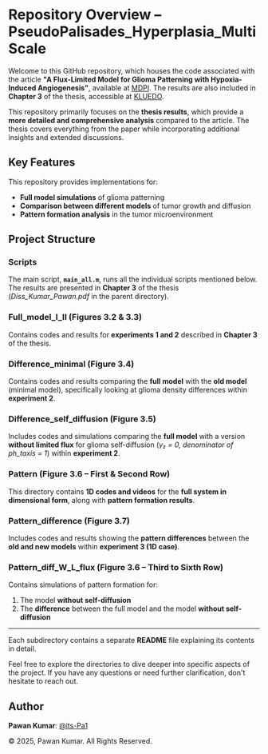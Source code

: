 # **Repository Overview – PseudoPalisades_Hyperplasia_MultiScale**  

Welcome to this GitHub repository, which houses the code associated with the article **"A Flux-Limited Model for Glioma Patterning with Hypoxia-Induced Angiogenesis"**, available at [MDPI](https://www.mdpi.com/2073-8994/12/11/1870). The results are also included in **Chapter 3** of the thesis, accessible at [KLUEDO](https://kluedo.ub.rptu.de/frontdoor/index/index/docId/6573).  

This repository primarily focuses on the **thesis results**, which provide a **more detailed and comprehensive analysis** compared to the article. The thesis covers everything from the paper while incorporating additional insights and extended discussions.  

## **Key Features**  

This repository provides implementations for:  

- **Full model simulations** of glioma patterning  
- **Comparison between different models** of tumor growth and diffusion  
- **Pattern formation analysis** in the tumor microenvironment  

## **Project Structure**  

### **Scripts**  
The main script, **`main_all.m`**, runs all the individual scripts mentioned below. The results are presented in **Chapter 3** of the thesis (*Diss_Kumar_Pawan.pdf* in the parent directory).  

### **Full_model_I_II** (Figures 3.2 & 3.3)  
Contains codes and results for **experiments 1 and 2** described in **Chapter 3** of the thesis.  

### **Difference_minimal** (Figure 3.4)  
Contains codes and results comparing the **full model** with the **old model** (minimal model), specifically looking at glioma density differences within **experiment 2**.  

### **Difference_self_diffusion** (Figure 3.5)  
Includes codes and simulations comparing the **full model** with a version **without limited flux** for glioma self-diffusion (*γ₂ = 0, denominator of ph_taxis = 1*) within **experiment 2**.  

### **Pattern** (Figure 3.6 – First & Second Row)  
This directory contains **1D codes and videos** for the **full system in dimensional form**, along with **pattern formation results**.  

### **Pattern_difference** (Figure 3.7)  
Includes codes and results showing the **pattern differences** between the **old and new models** within **experiment 3 (1D case)**.  

### **Pattern_diff_W_L_flux** (Figure 3.6 – Third to Sixth Row)  
Contains simulations of pattern formation for:  
1. The model **without self-diffusion**  
2. The **difference** between the full model and the model **without self-diffusion**  

---

Each subdirectory contains a separate **README** file explaining its contents in detail.  

Feel free to explore the directories to dive deeper into specific aspects of the project. If you have any questions or need further clarification, don't hesitate to reach out.  

## **Author**  
**Pawan Kumar**: [@its-Pa1](https://github.com/its-Pa1)  

© 2025, Pawan Kumar. All Rights Reserved.  
